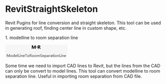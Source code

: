 # RevitStraightSkeleton
Revit Pugins for line conversion and straight skeleton.
This tool can be used in generating roof, finding center line in custom shape, etc.
<p>1. modelline to room separation line</p>

<img src="https://github.com/Tanc60/RevitStraightSkeleton/blob/main/picture/1.png?raw=true" width="200">

<p> 
Some time we need to import CAD lines to Revit, but the lines from the CAD can only be convert to model lines.
This tool can convert modelline to room separation line.
Useful in importing room separation from CAD file.
</p>

